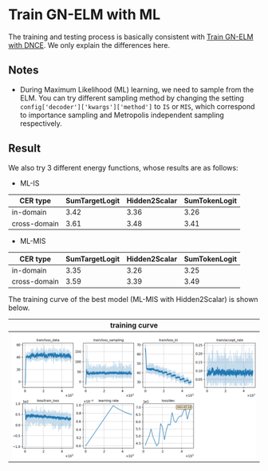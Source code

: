 # Train GN-ELM with ML

The training and testing process is basically consistent with [Train GN-ELM with DNCE](../GN-ELM-DNCE/). We only explain the differences here.

## Notes

* During Maximum Likelihood (ML) learning, we need to sample from the ELM. You can try different sampling method by changing the setting `config['decoder']['kwargs']['method']` to `IS` or `MIS`, which correspond to importance sampling and Metropolis independent sampling respectively.

## Result
We also try 3 different energy functions, whose results are as follows:
* ML-IS

|CER type     | SumTargetLogit |  Hidden2Scalar  | SumTokenLogit |
| -------     | -------- | ----------- | ----------- |
| in-domain   | 3.42     |  3.36       |  3.26       |
| cross-domain| 3.61     |  3.48       |  3.41       | 
* ML-MIS

|CER type     | SumTargetLogit |  Hidden2Scalar  | SumTokenLogit |
| -------     | -------- | ----------- | ----------- |
| in-domain   | 3.35     |  3.26       |  3.25       |
| cross-domain| 3.59     |  3.39       |  3.49       | 

The training curve of the best model (ML-MIS with Hidden2Scalar) is shown below.

|     training curve    |
|:-----------------------:|
|![monitor](./monitor.png)|
